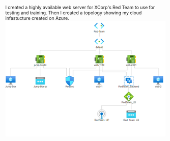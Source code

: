 I created a highly available web server for XCorp's Red Team to use for testing and training. Then I created a topology showing my cloud infastucture created on Azure.
![alt text](https://github.com/Yesi78/Cybersecurity_Projects/blob/main/Cloud%20Security/Topology.png)
